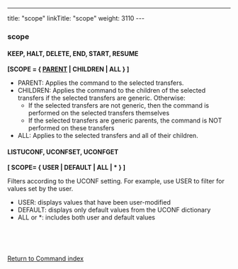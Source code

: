 ---
title: "scope"
linkTitle: "scope"
weight: 3110
---<span id="scope"></span>

### scope

#### KEEP, HALT, DELETE, END, START, RESUME

****[SCOPE = { <u>PARENT</u> &#124; CHILDREN &#124; ALL } ]****

* PARENT: Applies the command to the selected transfers.
* CHILDREN: Applies the command to the children of the selected transfers if the selected transfers are generic. Otherwise:
    *   If the selected transfers are not generic, then the command is performed on the selected transfers themselves
    *   If the selected transfers are generic parents, the command is NOT performed on these transfers
* ALL: Applies to the selected transfers and all of their children.

#### LISTUCONF, UCONFSET, UCONFGET

****[ SCOPE= {
USER &#124; DEFAULT &#124; ALL &#124; \* } ]****

Filters according to the UCONF setting. For example, use USER to filter for values set by the user.

* USER: displays values that have been user-modified
* DEFAULT: displays only default values from the UCONF dictionary
* ALL or \*: includes both user and default values

 

 

[Return to Command index](../../)
